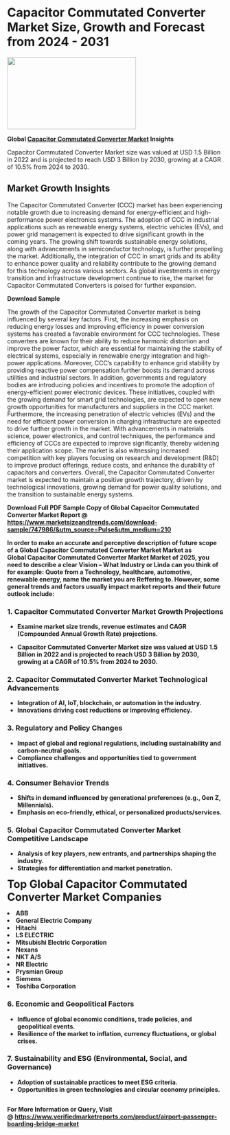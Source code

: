 <H1>Capacitor Commutated Converter Market Size, Growth and Forecast from 2024 - 2031</H1><img class="aligncenter size-medium wp-image-584254" src="https://thirdeyenews.in/wp-content/uploads/2024/09/Global-Market-Research-300x168.jpeg" alt="" width="300" height="168" /><p><strong>Global&nbsp;<a href="https://www.marketsizeandtrends.com/download-sample/747986/&amp;utm_source=Pulse&amp;utm_medium=210">Capacitor Commutated Converter Market</a> Insights</strong></p><p>Capacitor Commutated Converter Market size was valued at USD 1.5 Billion in 2022 and is projected to reach USD 3 Billion by 2030, growing at a CAGR of 10.5% from 2024 to 2030.</p><p><h2>Market Growth Insights</h2> <p>The Capacitor Commutated Converter (CCC) market has been experiencing notable growth due to increasing demand for energy-efficient and high-performance power electronics systems. The adoption of CCC in industrial applications such as renewable energy systems, electric vehicles (EVs), and power grid management is expected to drive significant growth in the coming years. The growing shift towards sustainable energy solutions, along with advancements in semiconductor technology, is further propelling the market. Additionally, the integration of CCC in smart grids and its ability to enhance power quality and reliability contribute to the growing demand for this technology across various sectors. As global investments in energy transition and infrastructure development continue to rise, the market for Capacitor Commutated Converters is poised for further expansion.</p> <p><strong>Download Sample</strong></p> <p>The growth of the Capacitor Commutated Converter market is being influenced by several key factors. First, the increasing emphasis on reducing energy losses and improving efficiency in power conversion systems has created a favorable environment for CCC technologies. These converters are known for their ability to reduce harmonic distortion and improve the power factor, which are essential for maintaining the stability of electrical systems, especially in renewable energy integration and high-power applications. Moreover, CCC’s capability to enhance grid stability by providing reactive power compensation further boosts its demand across utilities and industrial sectors. In addition, governments and regulatory bodies are introducing policies and incentives to promote the adoption of energy-efficient power electronic devices. These initiatives, coupled with the growing demand for smart grid technologies, are expected to open new growth opportunities for manufacturers and suppliers in the CCC market. Furthermore, the increasing penetration of electric vehicles (EVs) and the need for efficient power conversion in charging infrastructure are expected to drive further growth in the market. With advancements in materials science, power electronics, and control techniques, the performance and efficiency of CCCs are expected to improve significantly, thereby widening their application scope. The market is also witnessing increased competition with key players focusing on research and development (R&D) to improve product offerings, reduce costs, and enhance the durability of capacitors and converters. Overall, the Capacitor Commutated Converter market is expected to maintain a positive growth trajectory, driven by technological innovations, growing demand for power quality solutions, and the transition to sustainable energy systems.</p> <p><strong></p><p><span class=""><strong>Download Full PDF Sample Copy of Global Capacitor Commutated Converter Market Report</strong> @ <a href="https://www.marketsizeandtrends.com/download-sample/747986/&amp;utm_source=Pulse&amp;utm_medium=210" target="_blank">https://www.marketsizeandtrends.com/download-sample/747986/&amp;utm_source=Pulse&amp;utm_medium=210</a></span></p><p>In order to make an accurate and perceptive description of future scope of a Global&nbsp;Capacitor Commutated Converter Market Market as Global&nbsp;Capacitor Commutated Converter Market Market of 2025, you need to describe a clear Vision &ndash; What Industry or Linda can you think of for example: Quote from a Technology, healthcare, automotive, renewable energy, name the market you are Reffering to. However, some general trends and factors usually impact market reports and their future outlook include:</p><h3>1.&nbsp;<strong>Capacitor Commutated Converter Market Growth Projections</strong></h3><ul><li>Examine market size trends, revenue estimates and CAGR (Compounded Annual Growth Rate) projections.</li><li><p>Capacitor Commutated Converter Market size was valued at USD 1.5 Billion in 2022 and is projected to reach USD 3 Billion by 2030, growing at a CAGR of 10.5% from 2024 to 2030.</p></li></ul><h3>2.&nbsp;<strong>Capacitor Commutated Converter Market Technological Advancements</strong></h3><ul><li>Integration of AI, IoT, blockchain, or automation in the industry.</li><li>Innovations driving cost reductions or improving efficiency.</li></ul><h3>3.&nbsp;<strong>Regulatory and Policy Changes</strong></h3><ul><li>Impact of global and regional regulations, including sustainability and carbon-neutral goals.</li><li>Compliance challenges and opportunities tied to government initiatives.</li></ul><h3>4.&nbsp;<strong>Consumer Behavior Trends</strong></h3><ul><li>Shifts in demand influenced by generational preferences (e.g., Gen Z, Millennials).</li><li>Emphasis on eco-friendly, ethical, or personalized products/services.</li></ul><h3>5.&nbsp;<strong>Global Capacitor Commutated Converter Market Competitive Landscape</strong></h3><ul><li>Analysis of key players, new entrants, and partnerships shaping the industry.</li><li>Strategies for differentiation and market penetration.</li></ul><p data-pm-slice="1 1 []"><span style="color: inherit; font-family: inherit; font-size: 25px;">Top Global Capacitor Commutated Converter Market Companies</span></p><div class="" data-test-id=""><p><li>ABB</li><li> General Electric Company</li><li> Hitachi</li><li> LS ELECTRIC</li><li> Mitsubishi Electric Corporation</li><li> Nexans</li><li> NKT A/S</li><li> NR Electric</li><li> Prysmian Group</li><li> Siemens</li><li> Toshiba Corporation</li></p></div><h3>6.&nbsp;<strong>Economic and Geopolitical Factors</strong></h3><ul><li>Influence of global economic conditions, trade policies, and geopolitical events.</li><li>Resilience of the market to inflation, currency fluctuations, or global crises.</li></ul><h3>7.&nbsp;<strong>Sustainability and ESG (Environmental, Social, and Governance)</strong></h3><ul><li>Adoption of sustainable practices to meet ESG criteria.</li><li>Opportunities in green technologies and circular economy principles.</li></ul><h2><strong style="font-size: 14px;">For More Information or Query, Visit @&nbsp;</strong><a style="background-color: #ffffff; font-size: 14px;" href="https://www.marketsizeandtrends.com/report/capacitor-commutated-converter-market/" target="_blank">https://www.verifiedmarketreports.com/product/airport-passenger-boarding-bridge-market</a></h2>
